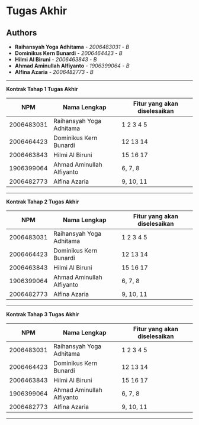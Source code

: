 # Tugas Akhir
## Authors
* **Raihansyah Yoga Adhitama** - *2006483031* - *B*
* **Dominikus Kern Bunardi** - *2006464423* - *B*
* **Hilmi Al Biruni** - *2006463843* - *B*
* **Ahmad Aminullah Alfiyanto** - *1906399064* - *B*
* **Alfina Azaria** - *2006482773* - *B*

---
**Kontrak Tahap 1 Tugas Akhir**

| NPM | Nama Lengkap | Fitur yang akan diselesaikan  |
| ----------| --- | ---------- | 
| 2006483031 | Raihansyah Yoga Adhitama | 1 2 3 4 5 |
| 2006464423 | Dominikus Kern Bunardi  | 12 13 14|
| 2006463843| Hilmi Al Biruni | 15 16 17 |
| 1906399064 | Ahmad Aminullah Alfiyanto | 6, 7, 8 |
| 2006482773 | Alfina Azaria | 9, 10, 11 |

---
**Kontrak Tahap 2 Tugas Akhir**

| NPM | Nama Lengkap | Fitur yang akan diselesaikan  |
| ----------| --- | ---------- | 
| 2006483031 | Raihansyah Yoga Adhitama | 1 2 3 4 5 |
| 2006464423 | Dominikus Kern Bunardi  | 12 13 14|
| 2006463843| Hilmi Al Biruni | 15 16 17 |
| 1906399064 | Ahmad Aminullah Alfiyanto | 6, 7, 8 |
| 2006482773 | Alfina Azaria | 9, 10, 11 |

---
**Kontrak Tahap 3 Tugas Akhir**

| NPM | Nama Lengkap | Fitur yang akan diselesaikan  |
| ----------| --- | ---------- | 
| 2006483031 | Raihansyah Yoga Adhitama | 1 2 3 4 5 |
| 2006464423 | Dominikus Kern Bunardi  | 12 13 14|
| 2006463843| Hilmi Al Biruni | 15 16 17 |
| 1906399064 | Ahmad Aminullah Alfiyanto | 6, 7, 8 |
| 2006482773 | Alfina Azaria | 9, 10, 11 |
---
